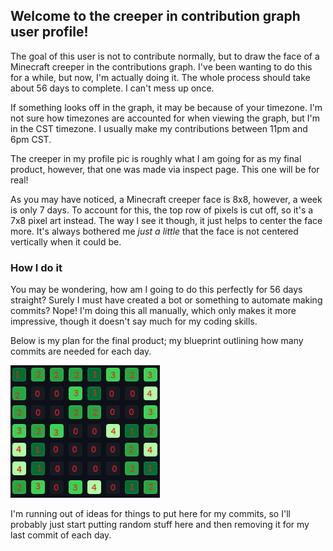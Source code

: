 ## Welcome to the creeper in contribution graph user profile!

The goal of this user is not to contribute normally, but to draw the face of a Minecraft creeper in the contributions graph.
I've been wanting to do this for a while, but now, I'm actually doing it. The whole process should take about 56 days to complete. I can't mess up once.

If something looks off in the graph, it may be because of your timezone. I'm not sure how timezones are accounted for when viewing the graph, but I'm in the CST timezone.
I usually make my contributions between 11pm and 6pm CST.

The creeper in my profile pic is roughly what I am going for as my final product, however, that one was made via inspect page. This one will be for real!

As you may have noticed, a Minecraft creeper face is 8x8, however, a week is only 7 days. To account for this, the top row of pixels is cut off, so it's a 7x8 pixel art instead.
The way I see it though, it just helps to center the face more. It's always bothered me *just a little* that the face is not centered vertically when it could be.

### How I do it

You may be wondering, how am I going to do this perfectly for 56 days straight? Surely I must have created a bot or something to automate making commits? Nope! I'm doing this all manually, which only makes it more impressive, though it doesn't say much for my coding skills. 

Below is my plan for the final product; my blueprint outlining how many commits are needed for each day.

![CreeperContributionGraph.png](CreeperContributionGraph.png)

I'm running out of ideas for things to put here for my commits, so I'll probably just start putting random stuff here and then removing it for my last commit of each day.

